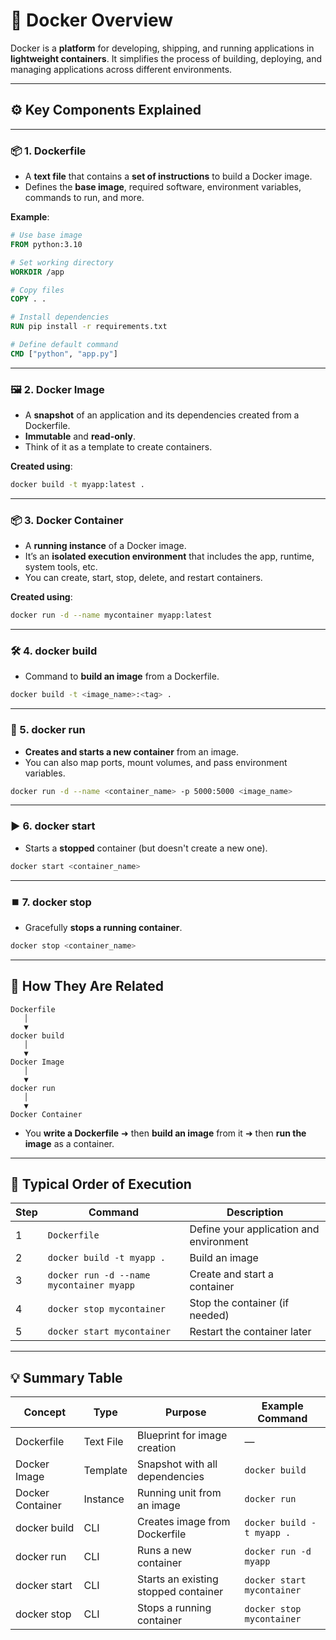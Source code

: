 # 🐳 **Docker Overview**

Docker is a **platform** for developing, shipping, and running applications in **lightweight containers**. It simplifies the process of building, deploying, and managing applications across different environments.

---

## ⚙️ **Key Components Explained**

---

### 📦 1. **Dockerfile**

* A **text file** that contains a **set of instructions** to build a Docker image.
* Defines the **base image**, required software, environment variables, commands to run, and more.

**Example**:

```dockerfile
# Use base image
FROM python:3.10

# Set working directory
WORKDIR /app

# Copy files
COPY . .

# Install dependencies
RUN pip install -r requirements.txt

# Define default command
CMD ["python", "app.py"]
```

---

### 🖼️ 2. **Docker Image**

* A **snapshot** of an application and its dependencies created from a Dockerfile.
* **Immutable** and **read-only**.
* Think of it as a template to create containers.

**Created using**:

```bash
docker build -t myapp:latest .
```

---

### 📦 3. **Docker Container**

* A **running instance** of a Docker image.
* It’s an **isolated execution environment** that includes the app, runtime, system tools, etc.
* You can create, start, stop, delete, and restart containers.

**Created using**:

```bash
docker run -d --name mycontainer myapp:latest
```

---

### 🛠️ 4. **docker build**

* Command to **build an image** from a Dockerfile.

```bash
docker build -t <image_name>:<tag> .
```

---

### 🚀 5. **docker run**

* **Creates and starts a new container** from an image.
* You can also map ports, mount volumes, and pass environment variables.

```bash
docker run -d --name <container_name> -p 5000:5000 <image_name>
```

---

### ▶️ 6. **docker start**

* Starts a **stopped** container (but doesn't create a new one).

```bash
docker start <container_name>
```

---

### ⏹️ 7. **docker stop**

* Gracefully **stops a running container**.

```bash
docker stop <container_name>
```

---

## 🔄 How They Are Related

```plaintext
Dockerfile
   │
   ▼
docker build
   │
   ▼
Docker Image
   │
   ▼
docker run
   │
   ▼
Docker Container
```

* You **write a Dockerfile** ➜ then **build an image** from it ➜ then **run the image** as a container.

---

## 🔁 Typical Order of Execution

| Step | Command                                  | Description                             |
| ---- | ---------------------------------------- | --------------------------------------- |
| 1    | `Dockerfile`                             | Define your application and environment |
| 2    | `docker build -t myapp .`                | Build an image                          |
| 3    | `docker run -d --name mycontainer myapp` | Create and start a container            |
| 4    | `docker stop mycontainer`                | Stop the container (if needed)          |
| 5    | `docker start mycontainer`               | Restart the container later             |

---

## 💡 Summary Table

| Concept          | Type      | Purpose                              | Example Command            |
| ---------------- | --------- | ------------------------------------ | -------------------------- |
| Dockerfile       | Text File | Blueprint for image creation         | —                          |
| Docker Image     | Template  | Snapshot with all dependencies       | `docker build`             |
| Docker Container | Instance  | Running unit from an image           | `docker run`               |
| docker build     | CLI       | Creates image from Dockerfile        | `docker build -t myapp .`  |
| docker run       | CLI       | Runs a new container                 | `docker run -d myapp`      |
| docker start     | CLI       | Starts an existing stopped container | `docker start mycontainer` |
| docker stop      | CLI       | Stops a running container            | `docker stop mycontainer`  |
